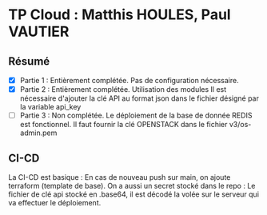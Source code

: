 # TP Cloud : Matthis HOULES, Paul VAUTIER 

## Résumé 

- [x] Partie 1 : Entièrement complétée. Pas de configuration nécessaire.
- [x] Partie 2 : Entièrement complétée. Utilisation des modules Il est nécessaire d'ajouter la clé API au format json dans le fichier désigné par la variable api_key 
- [ ] Partie 3 : Non complétée. Le déploiement de la base de donnée REDIS est fonctionnel. Il faut fournir la clé OPENSTACK dans le fichier v3/os-admin.pem

## CI-CD

La CI-CD est basique : En cas de nouveau push sur main, on ajoute terraform (template de base). 
On a aussi un secret stocké dans le repo : Le fichier de clé api stocké en .base64, il est décodé  la volée sur le serveur qui va effectuer le déploiement.
